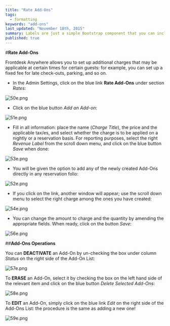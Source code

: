 ```yaml
---
title: "Rate Add-Ons"
tags: 
  - formatting
keywords: "add-ons"
last_updated: "November 18th, 2015"
summary: Labels are just a simple Bootstrap component that you can include in your pages as needed. They represent one of many Bootstrap options you can include in your theme.
published: true
---
```



 

#**Rate Add-Ons**  

Frontdesk Anywhere allows you to set up additional charges that may be applicable at certain times for certain guests: for example, you can set up a fixed fee for late check-outs, parking, and so on.  

 - In the Admin Settings, click on the blue link **Rate Add-Ons** under section _Rates_:  

![50e.png]({{site.baseurl}}/images/50e.png)



 - Click on the blue button _Add an Add-on_:  
 
![51e.png]({{site.baseurl}}/images/51e.png)

 
 - Fill in all information: place the name (_Charge Title_), the price and the applicable tax/es, and select whether the charge is to be applied on a nightly or a reservation basis. For reporting purposes, select the right _Revenue Label_ from the scroll down menu, and click on the blue button _Save_ when done:  
 
![53e.png]({{site.baseurl}}/images/53.png)


 - You will be given the option to add any of the newly created Add-Ons directly in any reservation folio:  
 
![52e.png]({{site.baseurl}}/images/52.png)

 
 - If you click on the link, another window will appear; use the scroll down menu to select the right charge among the ones you have created: 

![54e.png]({{site.baseurl}}/images/54.png)


- You can change the amount to charge and the quantity by amending the appropriate fields. When ready, click on the button _Save_: 

![56e.png]({{site.baseurl}}/images/56.png)


##**Add-Ons Operations**  

You can **DEACTIVATE** an Add-On by un-checking the box under column _Status_ on the right side of the Add-On List:  

![57e.png]({{site.baseurl}}/images/57.png)


To **ERASE** an Add-On, select it by checking the box on the left hand side of the relevant item and click on the blue button _Delete Selected Add-Ons_:  

![58e.png]({{site.baseurl}}/images/58.png)


To **EDIT** an Add-On, simply click on the blue link _Edit_ on the right side of the Add-Ons List: the procedure is the same as adding a new one!  

![59e.png]({{site.baseurl}}/images/59.png)
